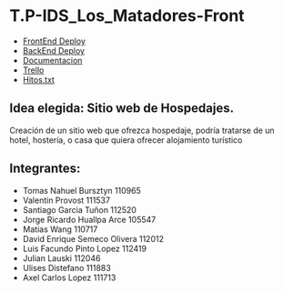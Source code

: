 # T.P-IDS_Los_Matadores-Front

* [FrontEnd Deploy](https://los1matadoresfront.pythonanywhere.com/)
* [BackEnd Deploy](https://los1matadoresapi.pythonanywhere.com/)
* [Documentacion](https://docs.google.com/document/d/1U1F5TvG47Qx70mf7NlDCLrNS0qrC3ejrLq9gUcLnlqk/edit#heading=h.nj23sjpj5u97)
* [Trello](https://trello.com/b/K0HIyndU/tp-ids)
* [Hitos.txt](https://github.com/TomasBursztyn/T.P-IDS-grupo-Los-matadores/files/15490617/Hitos.txt)

## Idea elegida: Sitio web de Hospedajes.

Creación de un sitio web que ofrezca hospedaje, podría tratarse de un hotel, hostería, o casa 
que quiera ofrecer alojamiento turístico

## Integrantes:
* Tomas Nahuel Bursztyn 110965
* Valentin Provost 111537
* Santiago Garcia Tuñon 112520
* Jorge Ricardo Huallpa Arce 105547
* Matias Wang 110717
* David Enrique Semeco Olivera 112012
* Luis Facundo Pinto Lopez 112419
* Julian Lauski 112046
* Ulises Distefano 111883
* Axel Carlos Lopez 111713